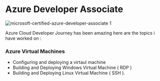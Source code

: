 # Azure Developer Associate


![microsoft-certified-azure-developer-associate 1](https://user-images.githubusercontent.com/73629052/197006663-b236c0ad-b747-4419-a3a5-085ddbadd38a.png)


Azure Cloud Developer Journey has been amazing here are the topics i have worked on : 

   ### Azure Virtual Machines 
   * Configuring and deploying a virtaul machine <br>
   * Building and Deploying Windows Virtual Machine ( RDP ) <br>
   * Building and Deploying Linux Virtual Machine ( SSH ). 
   
   
